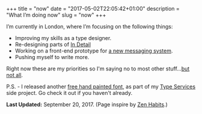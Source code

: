 +++
title = "now"
date = "2017-05-02T22:05:42+01:00"
description = "What I’m doing now"
slug = "now"
+++

I’m currently in London, where I’m focusing on the following things:

- Improving my skills as a type designer.
- Re-designing parts of [In Detail](https://indtl.com/)
- Working on a front-end prototype for [a new messaging system](http://harrycresswell.co.uk/client/ain/ain-messenger/).
- Pushing myself to write more.

Right now these are my priorities so I'm saying no to most other stuff...[but not all](https://www.harrycresswell.com/contact/).

P.S. - I released another [free hand painted font](https://gum.co/risque), as part of my [Type Services](https://typeservices.co/) side project. Go check it out if you haven't already.

**Last Updated:** September 20, 2017. (Page inspire by [Zen Habits](https://zenhabits.net/now/).)
